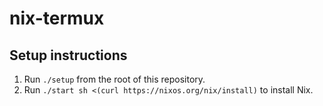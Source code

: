 # nix-termux

## Setup instructions

1. Run `./setup` from the root of this repository.
2. Run `./start sh <(curl https://nixos.org/nix/install)` to install Nix.
